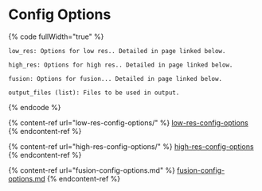# Config Options

{% code fullWidth="true" %}
```
low_res: Options for low res.. Detailed in page linked below.

high_res: Options for high res.. Detailed in page linked below.

fusion: Options for fusion... Detailed in page linked below.

output_files (list): Files to be used in output.
```
{% endcode %}

{% content-ref url="low-res-config-options/" %}
[low-res-config-options](low-res-config-options/)
{% endcontent-ref %}

{% content-ref url="high-res-config-options/" %}
[high-res-config-options](high-res-config-options/)
{% endcontent-ref %}

{% content-ref url="fusion-config-options.md" %}
[fusion-config-options.md](fusion-config-options.md)
{% endcontent-ref %}
